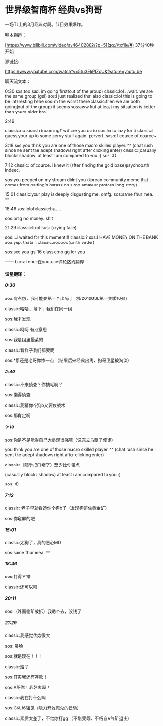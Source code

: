 # 世界级智商杯 经典vs狗哥

一场TL上的3月经典对局。节目效果爆炸。

鸭本搬运：

[https://www.bilibili.com/video/av46402882/?p=5](qq://txfile/#)   37分40秒开始

源链接:

https://www.youtube.com/watch?v=5tu3EhPIZcU&feature=youtu.be



聊天流文本：

0:30
sos:too sad. im going first(out of the group)
classic:lol
...wait. we are the same group (gsl)
sos:i just realized that also
classic:lol
this is going to be interesting 
hehe
sos:im the worst there
classic:then we are both going(out of the group) it seems
sos:aww but at least my situation is better than yours older bro

2:49 

classic:no search incoming? wtf are you up to
sos:im to lazy for it
classic:i guess your up to some pervy stuff again. pervert.
sos:of cource of cource~

3:18
sos:you think you are one of those macro skilled player. ^^ (chat rush since he sent the adept shadows right after clicking enter) 
classic:(casually blocks shadow) at least i am compared to you :)
sos: :D

7:12 
classic: of cource. i knew it (after finding the gold base)psychopath indeed. 

sos:you peeped on my stream didnt you
(korean community meme that comes from parting's harass on a  top amateur protoss long story)

15:01 
classic:your play is deeply disgusting me. omfg.
sos:same fhur mea. ^^

18:46
sos:lolol
classic:ha.....


sos:omg no money..shit

21:29 
classic:lolol 
sos: (crying face)

sos:...i waited for this moment!!!
classic:?
sos:I HAVE MONEY ON THE BANK
sos:yep. thats it
classic:nooooo(darth vader)

sos:see you gsl 16
classic:no gg for you 

—— burral ence在youtube评论区的翻译

#### 谐星翻译：

##### 0:30

sos:有点伤，我可能要第一个出局了（指2019GSL第一赛季16强）

classic:哈哈...  等下，我们在同一组

sos:我才发现 

classic:呵呵 有点意思

sos:我是组里最菜的

classic:看样子我们都要跪

sos:*那还是老哥你惨一点 （结果后来经典出线，狗哥卫星被淘汰）

##### 2:49

classic:不来侦查？你搞毛啊？

sos:懒得侦查

classic:我猜你个狗b又要放战术

sos:那肯定啊

##### 3:18

sos:你是不是觉得自己大局观很强嘛（说完立马飘了使徒）

you think you are one of those macro skilled player. ^^ 
(chat rush since he sent the adept shadows right after clicking enter) 

classic:（随手把口堵了）至少比你强点

(casually blocks shadow) at least i am compared to you :)

sos: :D

##### 7:12 

classic: 老子早就看透你个狗b了（发现狗哥偷黄金矿）

sos:你窥屏的吧

##### 15:01 

classic:太狗了，真的恶心MD

sos:same fhur mea. ^^

##### 18:46

sos:打得不错

classic:还可以吧

##### 20:11

sos:（外面偷矿被拆）我勒个去，没钱了

##### 21:29 

classic:我感觉优势很大

sos: 哭脸

sos:就是现在！！！

classic:蛤？

sos:其实我还有存款！

sos:A死你！我好爽啊！

classic:我在打什么啊

sos:GSL16强见（隐刀开始魔鬼的扭动）

classic:素质太差了，不给你打gg （不堪受辱，不朽自A气矿退出）